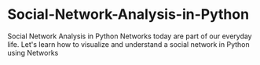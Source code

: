 # Social-Network-Analysis-in-Python

Social Network Analysis in Python
Networks today are part of our everyday life. Let's learn how to visualize and understand a social network in Python using Networks
